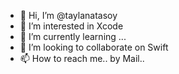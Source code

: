 - 👋 Hi, I’m @taylanatasoy
- 👀 I’m interested in Xcode
- 🌱 I’m currently learning ...
- 💞️ I’m looking to collaborate on Swift 
- 📫 How to reach me.. by Mail..

<!---
taylanatasoy/taylanatasoy is a ✨ special ✨ repository because its `README.md` (this file) appears on your GitHub profile.
You can click the Preview link to take a look at your changes.
--->
